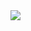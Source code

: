<img src="https://img.shields.io/badge/Spotify-1ED760?&style=for-the-badge&logo=spotify&logoColor=white" /> 
